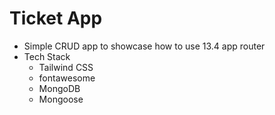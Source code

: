 # Ticket App

- Simple CRUD app to showcase how to use 13.4 app router
- Tech Stack
  - Tailwind CSS
  - fontawesome
  - MongoDB
  - Mongoose 
